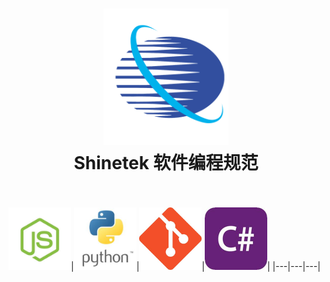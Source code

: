 <h1 align="center">
    <img src="./public/logo.png" alt="Standard - JavaScript Style Guide" width="200">
  <br>
  Shinetek 软件编程规范
  <br>
  <br>
</h1>

[<img height=100 src="./public/js.jpg">](./doc/standard-js.md)|[<img height=100 src="./public/python2.jpg">](./doc/standard-python.md)|[<img height=100 src="./public/git2.jpg">](./doc/standard-git.md)|[<img height=100 src="./public/csharp.jpg">](./doc/standard-csharp.md)|
|---|---|---|

